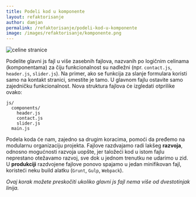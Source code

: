 ```yaml
---
title: Podeli kod u komponente
layout: refaktorisanje
author: damjan
permalink: /refaktorisanje/podeli-kod-u-komponente
image: /images/refaktorisanje/komponente.png
---
```


![celine stranice]({{page.image}})

Podelite glavni js fajl u više zasebnih fajlova, nazvanih po logičnim celinama (komponentama) za čiju funkcionalnost su nadležni (npr. `contact.js`, `header.js`, `slider.js`). Na primer, ako se funkcija za slanje formulara koristi samo na kontakt stranici, smestite je tamo. U glavnom fajlu ostavite samo zajedničku funkcionalnost. Nova struktura fajlova će izgledati otprilike ovako:

```
js/
  components/
    header.js
    contact.js
    slider.js
  main.js
```

Podela koda će nam, zajedno sa drugim koracima, pomoći da pređemo na modularnu organizaciju projekta. Fajlove razdvajamo radi lakšeg **razvoja**, odnosno mogućnosti razvoja uopšte, jer taložeći kod u istom fajlu neprestano otežavamo razvoj, sve dok u jednom trenutku ne udarimo u zid. U **produkciji** razdvojene fajlove ponovo spajamo u jedan minifikovan fajl, koristeći neku build alatku (`Grunt`, `Gulp`, `Webpack`).

*Ovaj korak možete preskočiti ukoliko glavni js fajl nema više od dvestotinjak linija.*
